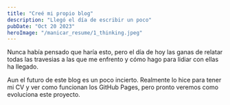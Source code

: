 ```yaml
---
title: "Creé mi propio blog"
description: "Llegó el día de escribir un poco"
pubDate: "Oct 20 2023"
heroImage: "/manicar_resume/1_thinking.jpeg"
---
```


Nunca había pensado que haría esto, pero el día de hoy las ganas de relatar todas las travesias a las que me enfrento
y cómo hago para lidiar con ellas ha llegado.

Aun el futuro de este blog es un poco incierto. Realmente lo hice para tener mi CV y ver como funcionan los
GitHub Pages, pero pronto veremos como evoluciona este proyecto.

